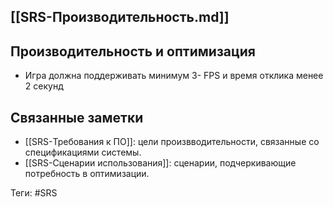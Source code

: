 ## [[SRS-Производительность.md]]

## Производительность и оптимизация

- Игра должна поддерживать минимум 3- FPS и время отклика менее 2 секунд

## Связанные заметки

- [[SRS-Требования к ПО]]: цели произвводительности, связанные со спецификациями системы.
- [[SRS-Сценарии использования]]: сценарии, подчеркивающие потребность в оптимизации.

Теги: #SRS